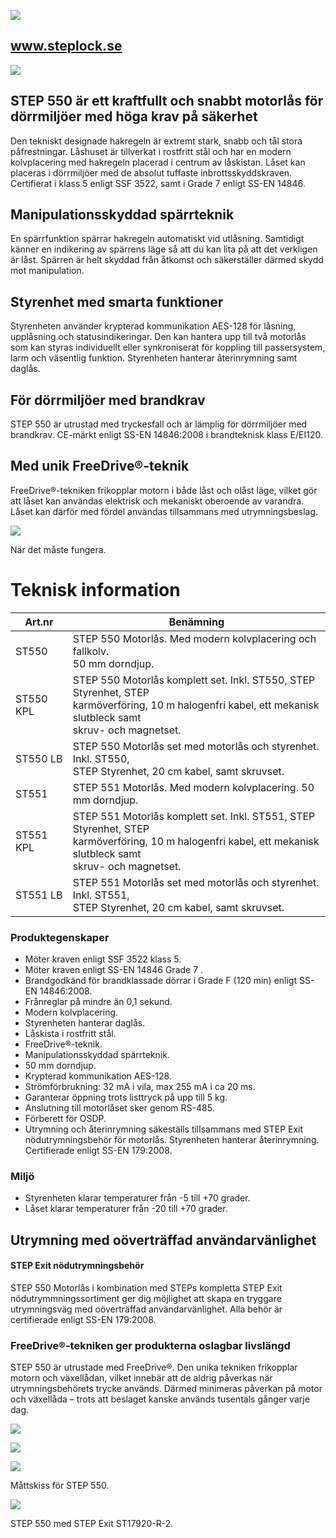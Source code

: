 ![](_page_0_Picture_0.jpeg)

## www.steplock.se

![](_page_0_Picture_2.jpeg)

## STEP 550 är ett kraftfullt och snabbt motorlås för dörrmiljöer med höga krav på säkerhet

Den tekniskt designade hakregeln är extremt stark, snabb och tål stora påfrestningar. Låshuset är tillverkat i rostfritt stål och har en modern kolvplacering med hakregeln placerad i centrum av låskistan. Låset kan placeras i dörrmiljöer med de absolut tuffaste inbrottsskyddskraven. Certifierat i klass 5 enligt SSF 3522, samt i Grade 7 enligt SS-EN 14846.

## Manipulationsskyddad spärrteknik

En spärrfunktion spärrar hakregeln automatiskt vid utlåsning. Samtidigt känner en indikering av spärrens läge så att du kan lita på att det verkligen är låst. Spärren är helt skyddad från åtkomst och säkerställer därmed skydd mot manipulation.

## Styrenhet med smarta funktioner

Styrenheten använder krypterad kommunikation AES-128 för låsning, upplåsning och statusindikeringar. Den kan hantera upp till två motorlås som kan styras individuellt eller synkroniserat för koppling till passersystem, larm och väsentlig funktion. Styrenheten hanterar återinrymning samt daglås.

## För dörrmiljöer med brandkrav

STEP 550 är utrustad med tryckesfall och är lämplig för dörrmiljöer med brandkrav. CE-märkt enligt SS-EN 14846:2008 i brandteknisk klass E/EI120.

## Med unik FreeDrive®-teknik

FreeDrive®-tekniken frikopplar motorn i både låst och olåst läge, vilket gör att låset kan användas elektrisk och mekaniskt oberoende av varandra. Låset kan därför med fördel användas tillsammans med utrymningsbeslag.

![](_page_0_Picture_13.jpeg)

När det måste fungera.

# Teknisk information

| Art.nr    | Benämning                                                                                                                                                        |
|-----------|------------------------------------------------------------------------------------------------------------------------------------------------------------------|
| ST550     | STEP 550 Motorlås. Med modern kolvplacering och fallkolv.<br>50 mm dorndjup.                                                                                     |
| ST550 KPL | STEP 550 Motorlås komplett set. Inkl. ST550, STEP Styrenhet, STEP<br>karmöverföring, 10 m halogenfri kabel, ett mekanisk slutbleck samt<br>skruv- och magnetset. |
| ST550 LB  | STEP 550 Motorlås set med motorlås och styrenhet. Inkl. ST550,<br>STEP Styrenhet, 20 cm kabel, samt skruvset.                                                    |
| ST551     | STEP 551 Motorlås. Med modern kolvplacering. 50 mm dorndjup.                                                                                                     |
| ST551 KPL | STEP 551 Motorlås komplett set. Inkl. ST551, STEP Styrenhet, STEP<br>karmöverföring, 10 m halogenfri kabel, ett mekanisk slutbleck samt<br>skruv- och magnetset. |
| ST551 LB  | STEP 551 Motorlås set med motorlås och styrenhet. Inkl. ST551,<br>STEP Styrenhet, 20 cm kabel, samt skruvset.                                                    |

### Produktegenskaper

- Möter kraven enligt SSF 3522 klass 5.
- Möter kraven enligt SS-EN 14846 Grade 7 .
- Brandgodkänd för brandklassade dörrar i Grade F (120 min) enligt SS-EN 14846:2008.
- Frånreglar på mindre än 0,1 sekund.
- Modern kolvplacering.
- Styrenheten hanterar daglås.
- Låskista i rostfritt stål.
- FreeDrive®-teknik.
- Manipulationsskyddad spärrteknik.
- 50 mm dorndjup.
- Krypterad kommunikation AES-128.
- Strömförbrukning: 32 mA i vila, max 255 mA i ca 20 ms.
- Garanterar öppning trots listtryck på upp till 5 kg.
- Anslutning till motorlåset sker genom RS-485.
- Förberett för OSDP.
- Utrymning och återinrymning säkeställs tillsammans med STEP Exit nödutrymningsbehör för motorlås. Styrenheten hanterar återinrymning. Certifierade enligt SS-EN 179:2008.

### Miljö

- Styrenheten klarar temperaturer från -5 till +70 grader.
- Låset klarar temperaturer från -20 till +70 grader.

## Utrymning med oöverträffad användarvänlighet

#### STEP Exit nödutrymningsbehör

STEP 550 Motorlås i kombination med STEPs kompletta STEP Exit nödutrymmningssortiment ger dig möjlighet att skapa en tryggare utrymningsväg med oöverträffad användarvänlighet. Alla behör är certifierade enligt SS-EN 179:2008.

### FreeDrive®-tekniken ger produkterna oslagbar livslängd

STEP 550 är utrustade med FreeDrive®. Den unika tekniken frikopplar motorn och växellådan, vilket innebär att de aldrig påverkas när utrymningsbehörets trycke används. Därmed minimeras påverkan på motor och växellåda – trots att beslaget kanske används tusentals gånger varje dag.

![](_page_1_Figure_27.jpeg)

![](_page_1_Figure_28.jpeg)

![](_page_1_Figure_29.jpeg)

Måttskiss för STEP 550.

![](_page_1_Picture_31.jpeg)

STEP 550 med STEP Exit ST17920-R-2.